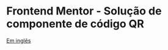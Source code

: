 # Frontend Mentor - Solução de componente de código QR

<p align="left">
<a href="/README.md">Em inglês</a>   
</p>